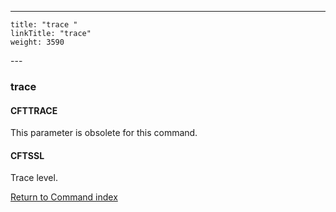 ---
    title: "trace "
    linkTitle: "trace"
    weight: 3590
---<span id="trace"></span>

### trace

#### CFTTRACE

This parameter is obsolete for this command.

#### CFTSSL

Trace level.

[Return to Command index](../../)
